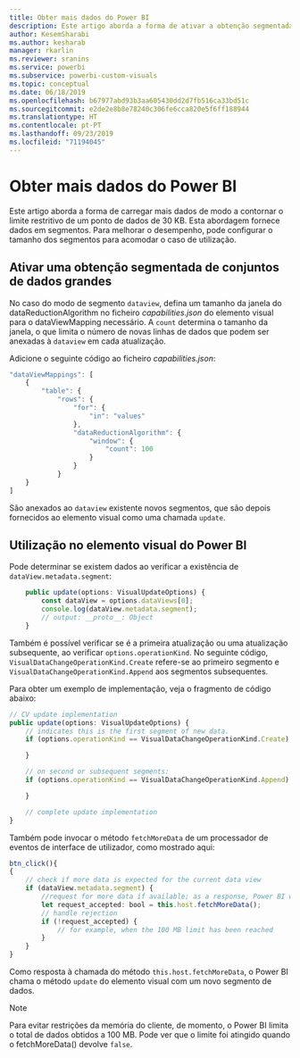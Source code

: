 ```yaml
---
title: Obter mais dados do Power BI
description: Este artigo aborda a forma de ativar a obtenção segmentada de conjuntos de dados de grandes dimensões dos elementos visuais do Power BI.
author: KesemSharabi
ms.author: kesharab
manager: rkarlin
ms.reviewer: sranins
ms.service: powerbi
ms.subservice: powerbi-custom-visuals
ms.topic: conceptual
ms.date: 06/18/2019
ms.openlocfilehash: b67977abd93b3aa605430dd2d7fb516ca33bd51c
ms.sourcegitcommit: e2de2e8b8e78240c306fe6cca820e5f6ff188944
ms.translationtype: HT
ms.contentlocale: pt-PT
ms.lasthandoff: 09/23/2019
ms.locfileid: "71194045"
---
```

# <a name="fetch-more-data-from-power-bi"></a>Obter mais dados do Power BI

Este artigo aborda a forma de carregar mais dados de modo a contornar o limite restritivo de um ponto de dados de 30 KB. Esta abordagem fornece dados em segmentos. Para melhorar o desempenho, pode configurar o tamanho dos segmentos para acomodar o caso de utilização.  

## <a name="enable-a-segmented-fetch-of-large-datasets"></a>Ativar uma obtenção segmentada de conjuntos de dados grandes

No caso do modo de segmento `dataview`, defina um tamanho da janela do dataReductionAlgorithm no ficheiro *capabilities.json* do elemento visual para o dataViewMapping necessário. A `count` determina o tamanho da janela, o que limita o número de novas linhas de dados que podem ser anexadas à `dataview` em cada atualização.

Adicione o seguinte código ao ficheiro *capabilities.json*:

```typescript
"dataViewMappings": [
    {
        "table": {
            "rows": {
                "for": {
                    "in": "values"
                },
                "dataReductionAlgorithm": {
                    "window": {
                        "count": 100
                    }
                }
            }
    }
]
```

São anexados ao `dataview` existente novos segmentos, que são depois fornecidos ao elemento visual como uma chamada `update`.

## <a name="usage-in-the-power-bi-visual"></a>Utilização no elemento visual do Power BI

Pode determinar se existem dados ao verificar a existência de `dataView.metadata.segment`:

```typescript
    public update(options: VisualUpdateOptions) {
        const dataView = options.dataViews[0];
        console.log(dataView.metadata.segment);
        // output: __proto__: Object
    }
```

Também é possível verificar se é a primeira atualização ou uma atualização subsequente, ao verificar `options.operationKind`. No seguinte código, `VisualDataChangeOperationKind.Create` refere-se ao primeiro segmento e `VisualDataChangeOperationKind.Append` aos segmentos subsequentes.

Para obter um exemplo de implementação, veja o fragmento de código abaixo:

```typescript
// CV update implementation
public update(options: VisualUpdateOptions) {
    // indicates this is the first segment of new data.
    if (options.operationKind == VisualDataChangeOperationKind.Create) {

    }

    // on second or subsequent segments:
    if (options.operationKind == VisualDataChangeOperationKind.Append) {

    }

    // complete update implementation
}
```

Também pode invocar o método `fetchMoreData` de um processador de eventos de interface de utilizador, como mostrado aqui:

```typescript
btn_click(){
{
    // check if more data is expected for the current data view
    if (dataView.metadata.segment) {
        //request for more data if available; as a response, Power BI will call update method
        let request_accepted: bool = this.host.fetchMoreData();
        // handle rejection
        if (!request_accepted) {
            // for example, when the 100 MB limit has been reached
        }
    }
}
```

Como resposta à chamada do método `this.host.fetchMoreData`, o Power BI chama o método `update` do elemento visual com um novo segmento de dados.

> [!NOTE]
> Para evitar restrições da memória do cliente, de momento, o Power BI limita o total de dados obtidos a 100 MB. Pode ver que o limite foi atingido quando o fetchMoreData() devolve `false`.
